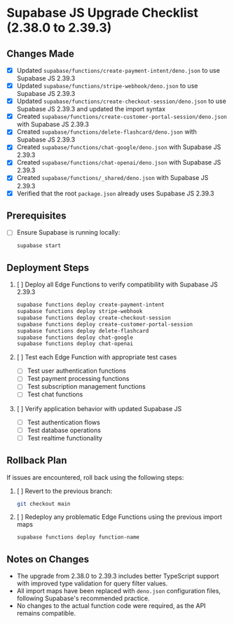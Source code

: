 # Supabase JS Upgrade Checklist (2.38.0 to 2.39.3)

## Changes Made

- [x] Updated `supabase/functions/create-payment-intent/deno.json` to use Supabase JS 2.39.3
- [x] Updated `supabase/functions/stripe-webhook/deno.json` to use Supabase JS 2.39.3
- [x] Updated `supabase/functions/create-checkout-session/deno.json` to use Supabase JS 2.39.3 and updated the import syntax
- [x] Created `supabase/functions/create-customer-portal-session/deno.json` with Supabase JS 2.39.3
- [x] Created `supabase/functions/delete-flashcard/deno.json` with Supabase JS 2.39.3
- [x] Created `supabase/functions/chat-google/deno.json` with Supabase JS 2.39.3
- [x] Created `supabase/functions/chat-openai/deno.json` with Supabase JS 2.39.3
- [x] Created `supabase/functions/_shared/deno.json` with Supabase JS 2.39.3
- [x] Verified that the root `package.json` already uses Supabase JS 2.39.3

## Prerequisites

- [ ] Ensure Supabase is running locally:
  ```bash
  supabase start
  ```

## Deployment Steps

1. [ ] Deploy all Edge Functions to verify compatibility with Supabase JS 2.39.3
   ```bash
   supabase functions deploy create-payment-intent
   supabase functions deploy stripe-webhook
   supabase functions deploy create-checkout-session
   supabase functions deploy create-customer-portal-session
   supabase functions deploy delete-flashcard
   supabase functions deploy chat-google
   supabase functions deploy chat-openai
   ```

2. [ ] Test each Edge Function with appropriate test cases
   - [ ] Test user authentication functions
   - [ ] Test payment processing functions
   - [ ] Test subscription management functions
   - [ ] Test chat functions

3. [ ] Verify application behavior with updated Supabase JS
   - [ ] Test authentication flows
   - [ ] Test database operations
   - [ ] Test realtime functionality

## Rollback Plan

If issues are encountered, roll back using the following steps:

1. [ ] Revert to the previous branch:
   ```bash
   git checkout main
   ```

2. [ ] Redeploy any problematic Edge Functions using the previous import maps
   ```bash
   supabase functions deploy function-name
   ```

## Notes on Changes

- The upgrade from 2.38.0 to 2.39.3 includes better TypeScript support with improved type validation for query filter values.
- All import maps have been replaced with `deno.json` configuration files, following Supabase's recommended practice.
- No changes to the actual function code were required, as the API remains compatible. 